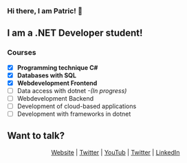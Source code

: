 ### Hi there, I am Patric! 👋

## I am a .NET Developer student!

### Courses 
- [x] **Programming technique C#**
- [x] **Databases with SQL**
- [x] **Webdevelopment Frontend**
- [ ] Data access with dotnet _-(In progress)_
- [ ] Webdevelopment Backend
- [ ] Development of cloud-based applications 
- [ ] Development with frameworks in dotnet

## Want to talk?

<p align="center">
  <a href="http://patricbergkvist.com">Website</a> |
  <a href="https://twitter.com/Spuute">Twitter</a> |
  <a href="https://www.youtube.com/patricbergkvist">YouTub</a> |
  <a href="https://twitter.com/Spuute">Twitter</a> |
  <a href="https://www.linkedin.com/in/patric-bergkvist-b5823b67/">LinkedIn</a>
</p>


<!--
**Spuute/Spuute** is a ✨ _special_ ✨ repository because its `README.md` (this file) appears on your GitHub profile

Here are some ideas to get you started:

- 🔭 I’m currently working on ...
- 🌱 I’m currently learning ...
- 👯 I’m looking to collaborate on ...
- 🤔 I’m looking for help with ...
- 💬 Ask me about ...
- 📫 How to reach me: ...
- 😄 Pronouns: ...
- ⚡ Fun fact: ...
-->
